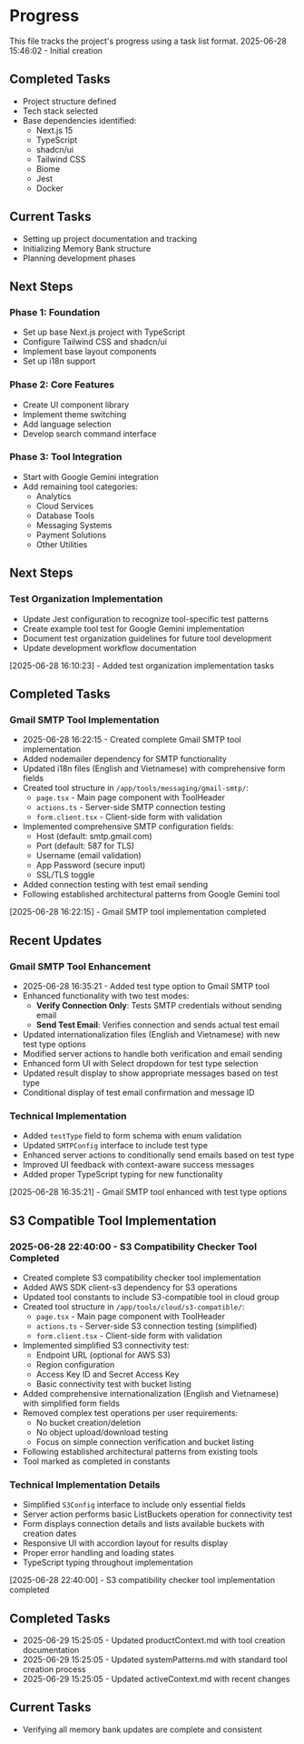 # Progress

This file tracks the project's progress using a task list format.
2025-06-28 15:46:02 - Initial creation

## Completed Tasks

* Project structure defined
* Tech stack selected
* Base dependencies identified:
  - Next.js 15
  - TypeScript
  - shadcn/ui
  - Tailwind CSS
  - Biome
  - Jest
  - Docker

## Current Tasks

* Setting up project documentation and tracking
* Initializing Memory Bank structure
* Planning development phases

## Next Steps

### Phase 1: Foundation
* Set up base Next.js project with TypeScript
* Configure Tailwind CSS and shadcn/ui
* Implement base layout components
* Set up i18n support

### Phase 2: Core Features
* Create UI component library
* Implement theme switching
* Add language selection
* Develop search command interface

### Phase 3: Tool Integration
* Start with Google Gemini integration
* Add remaining tool categories:
  - Analytics
  - Cloud Services
  - Database Tools
  - Messaging Systems
  - Payment Solutions
  - Other Utilities

## Next Steps

### Test Organization Implementation
* Update Jest configuration to recognize tool-specific test patterns
* Create example tool test for Google Gemini implementation
* Document test organization guidelines for future tool development
* Update development workflow documentation

[2025-06-28 16:10:23] - Added test organization implementation tasks

## Completed Tasks

### Gmail SMTP Tool Implementation
* 2025-06-28 16:22:15 - Created complete Gmail SMTP tool implementation
* Added nodemailer dependency for SMTP functionality
* Updated i18n files (English and Vietnamese) with comprehensive form fields
* Created tool structure in `/app/tools/messaging/gmail-smtp/`:
  - `page.tsx` - Main page component with ToolHeader
  - `actions.ts` - Server-side SMTP connection testing
  - `form.client.tsx` - Client-side form with validation
* Implemented comprehensive SMTP configuration fields:
  - Host (default: smtp.gmail.com)
  - Port (default: 587 for TLS)
  - Username (email validation)
  - App Password (secure input)
  - SSL/TLS toggle
* Added connection testing with test email sending
* Following established architectural patterns from Google Gemini tool

[2025-06-28 16:22:15] - Gmail SMTP tool implementation completed

## Recent Updates

### Gmail SMTP Tool Enhancement
* 2025-06-28 16:35:21 - Added test type option to Gmail SMTP tool
* Enhanced functionality with two test modes:
  - **Verify Connection Only**: Tests SMTP credentials without sending email
  - **Send Test Email**: Verifies connection and sends actual test email
* Updated internationalization files (English and Vietnamese) with new test type options
* Modified server actions to handle both verification and email sending
* Enhanced form UI with Select dropdown for test type selection
* Updated result display to show appropriate messages based on test type
* Conditional display of test email confirmation and message ID

### Technical Implementation
* Added `testType` field to form schema with enum validation
* Updated `SMTPConfig` interface to include test type
* Enhanced server actions to conditionally send emails based on test type
* Improved UI feedback with context-aware success messages
* Added proper TypeScript typing for new functionality

[2025-06-28 16:35:21] - Gmail SMTP tool enhanced with test type options

## S3 Compatible Tool Implementation

### 2025-06-28 22:40:00 - S3 Compatibility Checker Tool Completed
* Created complete S3 compatibility checker tool implementation
* Added AWS SDK client-s3 dependency for S3 operations
* Updated tool constants to include S3-compatible tool in cloud group
* Created tool structure in `/app/tools/cloud/s3-compatible/`:
  - `page.tsx` - Main page component with ToolHeader
  - `actions.ts` - Server-side S3 connection testing (simplified)
  - `form.client.tsx` - Client-side form with validation
* Implemented simplified S3 connectivity test:
  - Endpoint URL (optional for AWS S3)
  - Region configuration
  - Access Key ID and Secret Access Key
  - Basic connectivity test with bucket listing
* Added comprehensive internationalization (English and Vietnamese) with simplified form fields
* Removed complex test operations per user requirements:
  - No bucket creation/deletion
  - No object upload/download testing
  - Focus on simple connection verification and bucket listing
* Following established architectural patterns from existing tools
* Tool marked as completed in constants

### Technical Implementation Details
* Simplified `S3Config` interface to include only essential fields
* Server action performs basic ListBuckets operation for connectivity test
* Form displays connection details and lists available buckets with creation dates
* Responsive UI with accordion layout for results display
* Proper error handling and loading states
* TypeScript typing throughout implementation

[2025-06-28 22:40:00] - S3 compatibility checker tool implementation completed
## Completed Tasks
* 2025-06-29 15:25:05 - Updated productContext.md with tool creation documentation
* 2025-06-29 15:25:05 - Updated systemPatterns.md with standard tool creation process
* 2025-06-29 15:25:05 - Updated activeContext.md with recent changes

## Current Tasks
* Verifying all memory bank updates are complete and consistent